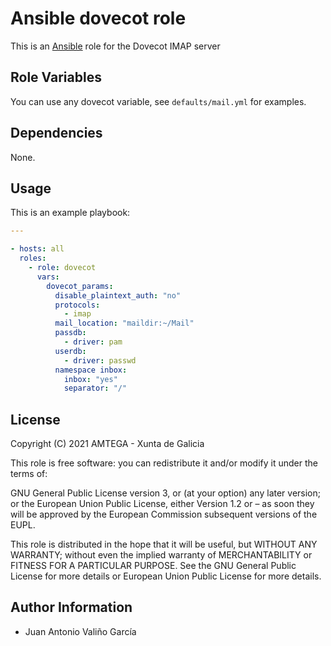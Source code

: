 # Ansible dovecot role

This is an [Ansible](http://www.ansible.com) role for the Dovecot IMAP server

## Role Variables

You can use any dovecot variable, see `defaults/mail.yml` for examples.

## Dependencies

None.

## Usage

This is an example playbook:

```yaml
---

- hosts: all
  roles:
    - role: dovecot
      vars:
        dovecot_params:
          disable_plaintext_auth: "no"
          protocols:
            - imap
          mail_location: "maildir:~/Mail"
          passdb:
            - driver: pam 
          userdb:
            - driver: passwd
          namespace inbox:
            inbox: "yes"
            separator: "/" 
```

## License

Copyright (C) 2021 AMTEGA - Xunta de Galicia

This role is free software: you can redistribute it and/or modify it under the terms of:

GNU General Public License version 3, or (at your option) any later version; or the European Union Public License, either Version 1.2 or – as soon they will be approved by the European Commission ­subsequent versions of the EUPL.

This role is distributed in the hope that it will be useful, but WITHOUT ANY WARRANTY; without even the implied warranty of MERCHANTABILITY or FITNESS FOR A PARTICULAR PURPOSE.  See the GNU General Public License for more details or European Union Public License for more details.

## Author Information

- Juan Antonio Valiño García
